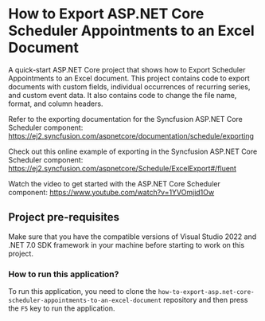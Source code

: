 # How to Export ASP.NET Core Scheduler Appointments to an Excel Document

A quick-start ASP.NET Core project that shows how to Export Scheduler Appointments to an Excel document. This project contains code to export documents with custom fields, individual occurrences of recurring series, and custom event data. It also contains code to change the file name, format, and column headers.

Refer to the exporting documentation for the Syncfusion ASP.NET Core Scheduler component: 
https://ej2.syncfusion.com/aspnetcore/documentation/schedule/exporting 

Check out this online example of exporting in the Syncfusion ASP.NET Core Scheduler component:
https://ej2.syncfusion.com/aspnetcore/Schedule/ExcelExport#/fluent 

Watch the video to get started with the ASP.NET Core Scheduler component:
https://www.youtube.com/watch?v=1YVOmjid1Ow 

## Project pre-requisites

Make sure that you have the compatible versions of Visual Studio 2022 and .NET 7.0 SDK framework in your machine before starting to work on this project.

### How to run this application?

To run this application, you need to clone the `how-to-export-asp.net-core-scheduler-appointments-to-an-excel-document` repository and then press the `F5` key to run the application.